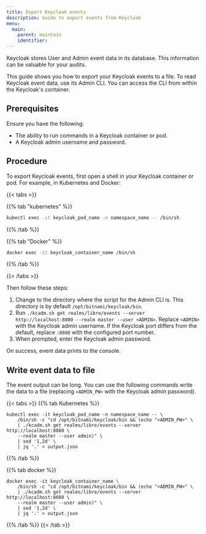 ```yaml
---
title: Export Keycloak events
description: Guide to export events from Keycloak
menu:
  main:
    parent: maintain
    identifier:
---
```


Keycloak stores User and Admin event data in its database. This information can be valuable for your audits.

This guide shows you how to export your Keycloak events to a file.
To read Keycloak event data, use its Admin CLI. You can access the CLI from within the Keycloak's container.

## Prerequisites

Ensure you have the following:
- The ability to run commands in a Keycloak container or pod.
- A Keycloak admin username and password.

## Procedure

To export Keycloak events, first open a shell in your Keycloak container or pod. For example, in Kubernetes and Docker:

{{< tabs >}}

{{% tab "kubernetes" %}}
```sh
kubectl exec -it keycloak_pod_name -n namespace_name -- /bin/sh
```
{{% /tab %}}

{{% tab "Docker" %}}
```sh
docker exec -it keycloak_container_name /bin/sh
```

{{% /tab %}}

{{< /tabs >}}

Then follow these steps:

1. Change to the directory where the script for the Admin CLI is. This directory is by default `/opt/bitnami/keycloak/bin`.
3. Run `./kcadm.sh get realms/libre/events --server http://localhost:8080 --realm master --user <ADMIN>`. Replace `<ADMIN>` with the Keycloak admin username.
  If the Keycloak port differs from the default, replace `:8080` with the configured port number.
4. When prompted, enter the Keycloak admin password.


On success, event data prints to the console.

## Write event data to file

The event output can be long.
You can use the following commands write the data to a file (replacing `<ADMIN_PW>` with the Keycloak admin password).

{{< tabs >}}
{{% tab Kubernetes %}}

```shell
kubectl exec -it keycloak_pod_name -n namespace_name -- \
    /bin/sh -c "cd /opt/bitnami/keycloak/bin && (echo "<ADMIN_PW>" \
    | ./kcadm.sh get realms/libre/events --server http://localhost:8080 \
    --realm master --user admin)" \
    | sed '1,2d' \
    | jq '.' > output.json
```

{{% /tab %}}

{{% tab docker %}}

```shell
docker exec -it keycloak_container_name \
    /bin/sh -c "cd /opt/bitnami/keycloak/bin && (echo "<ADMIN_PW>" \
    | ./kcadm.sh get realms/libre/events --server http://localhost:8080 \
    --realm master --user admin)" \
    | sed '1,2d' \
    | jq '.' > output.json
```

{{% /tab %}}
{{< /tab >}}
